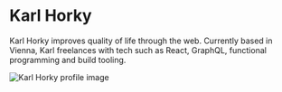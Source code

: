 # Karl Horky

Karl Horky improves quality of life through the web. Currently based in Vienna,
Karl freelances with tech such as React, GraphQL, functional programming and
build tooling.

![Karl Horky profile image](https://cloud.githubusercontent.com/assets/1935696/26299758/489694f6-3edc-11e7-9ad7-24e16627e5ab.jpg)

